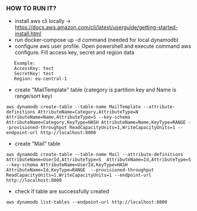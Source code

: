 ### HOW TO RUN IT?

- install aws cli locally -> https://docs.aws.amazon.com/cli/latest/userguide/getting-started-install.html
- run docker-compose up -d command (needed for local dynamodb)
- configure aws user profile. Open powershell and execute command aws configure. Fill access key, secret and region data
```
   Example:
   AccessKey: test
   SecretKey: test
   Region: eu-central-1
```

- create "MailTemplate" table (category is partition key and Name is range/sort key)

```
aws dynamodb create-table --table-name MailTemplate --attribute-definitions AttributeName=Category,AttributeType=N  AttributeName=Name,AttributeType=S --key-schema AttributeName=Category,KeyType=HASH AttributeName=Name,KeyType=RANGE --provisioned-throughput ReadCapacityUnits=1,WriteCapacityUnits=1 --endpoint-url http://localhost:8000
```

- create "Mail" table

```
aws dynamodb create-table --table-name Mail --attribute-definitions AttributeName=UserId,AttributeType=S  AttributeName=Id,AttributeType=S --key-schema AttributeName=UserId,KeyType=HASH AttributeName=Id,KeyType=RANGE  --provisioned-throughput ReadCapacityUnits=1,WriteCapacityUnits=1 --endpoint-url http://localhost:8000
```

- check if table are successfully created 

```
aws dynamodb list-tables --endpoint-url http://localhost:8000
```